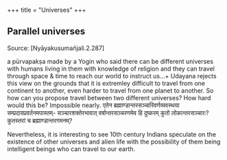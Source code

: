 +++
title = "Universes"
+++
## Parallel universes
Source: [Nyāyakusumañjali.2.287]

a pūrvapakṣa made by a Yogin who said there can be different universes with humans living in them with knowledge of religion and they can travel through space & time to reach our world to instruct us...+ Udayana rejects this view on the grounds that it is extremley difficult to travel from one continent to another, even harder to travel from one planet to another. So how can you propose travel between two different universes? How hard would this be? Impossible nearly. एतेन ब्रह्माण्डान्तरसञ्चारिवर्णव्यवस्थया सम्प्रदायप्रवर्तनमपास्तम्- सञ्चारशक्तेरभावात् वर्षान्तरसञ्चरणमेव हि दुष्करम् कुतो लोकान्तरसञ्चारः? कुतस्तरां च ब्रह्माण्डान्तरगमनम्?

Nevertheless, it is interesting to see 10th century Indians speculate on the existence of other universes and alien life with the possibility of them being intelligent beings who can travel to our earth.

